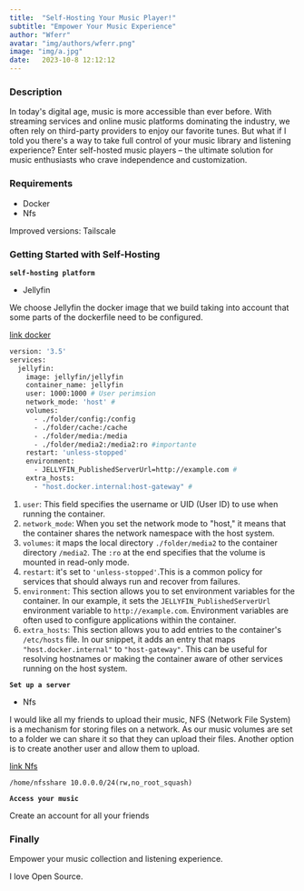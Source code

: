 ```yaml
---
title:  "Self-Hosting Your Music Player!"
subtitle: "Empower Your Music Experience"
author: "Wferr"
avatar: "img/authors/wferr.png"
image: "img/a.jpg"
date:   2023-10-8 12:12:12
---
```


### Description
In today's digital age, music is more accessible than ever before. With streaming services and online music platforms dominating the industry, we often rely on third-party providers to enjoy our favorite tunes. But what if I told you there's a way to take full control of your music library and listening experience? Enter self-hosted music players – the ultimate solution for music enthusiasts who crave independence and customization.

### Requirements
- Docker
- Nfs
 
 Improved versions: Tailscale

### Getting Started with Self-Hosting

**`self-hosting platform`**

- Jellyfin

 We choose Jellyfin the docker image that we build taking into account that some parts of the dockerfile need to be configured.

 [link docker](https://jellyfin.org/docs/general/installation/container/)


```bash
version: '3.5'
services:
  jellyfin:
    image: jellyfin/jellyfin
    container_name: jellyfin 
    user: 1000:1000 # User perimsion
    network_mode: 'host' # 
    volumes:
      - ./folder/config:/config
      - ./folder/cache:/cache
      - ./folder/media:/media
      - ./folder/media2:/media2:ro #importante
    restart: 'unless-stopped'
    environment:
      - JELLYFIN_PublishedServerUrl=http://example.com #
    extra_hosts:
      - "host.docker.internal:host-gateway" #
```

1. `user`: This field specifies the username or UID (User ID) to use when running the container. 
2. `network_mode`: When you set the network mode to "host," it means that the container shares the network namespace with the host system. 
3. `volumes`: it maps the local directory `./folder/media2` to the container directory `/media2`. The `:ro` at the end specifies that the volume is mounted in read-only mode.
4. `restart`: it's set to `'unless-stopped'`.This is a common policy for services that should always run and recover from failures.
5. `environment`: This section allows you to set environment variables for the container. In our example, it sets the `JELLYFIN_PublishedServerUrl` environment variable to `http://example.com`. Environment variables are often used to configure applications within the container.
6. `extra_hosts`: This section allows you to add entries to the container's `/etc/hosts` file. In our snippet, it adds an entry that maps `"host.docker.internal"` to `"host-gateway"`. This can be useful for resolving hostnames or making the container aware of other services running on the host system.

**`Set up a server`**

- Nfs

I would like all my friends to upload their music, NFS (Network File System) is a mechanism for storing files on a network.
As our music volumes are set to a folder we can share it so that they can upload their files.
Another option is to create another user and allow them to upload.

[link Nfs](https://www.server-world.info/en/note?os=Ubuntu_22.04&p=nfs)


```shell
/home/nfsshare 10.0.0.0/24(rw,no_root_squash)
```

**`Access your music`**

Create an account for all your friends

### Finally

Empower your music collection and listening experience.

I love Open Source.


